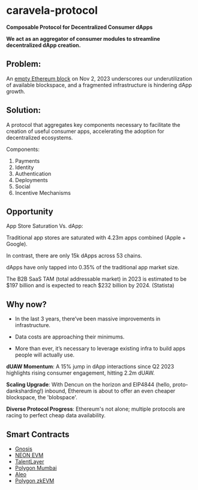 # caravela-protocol

**Composable Protocol for Decentralized Consumer dApps**

**We act as an aggregator of consumer modules to streamline decentralized dApp creation.**



## Problem:
An [empty Ethereum block](https://etherscan.io/block/18482360) on Nov 2, 2023 underscores our underutilization of available blockspace, and a fragmented infrastructure is hindering dApp growth.



## Solution:  
A protocol that aggregates key components necessary to facilitate the creation of useful consumer apps, accelerating the adoption for decentralized ecosystems.  


Components: 
1. Payments
2. Identity
3. Authentication
4. Deployments
5. Social
6. Incentive Mechanisms


## Opportunity

App Store Saturation Vs. dApp: 

Traditional app stores are saturated with 4.23m apps combined (Apple + Google). 

In contrast, there are only 15k dApps across 53 chains. 

dApps have only tapped into 0.35% of the traditional app market size.

The B2B SaaS TAM (total addressable market) in 2023 is estimated to be $197 billion and is expected to reach $232 billion by 2024. (Statista)



## Why now?

- In the last 3 years, there’ve been massive improvements in infrastructure.

- Data costs are approaching their minimums.

- More than ever, it’s necessary to leverage existing infra to build apps people will actually use. 

**dUAW Momentum**: A 15% jump in dApp interactions since Q2 2023 highlights rising consumer engagement, hitting 2.2m dUAW.

**Scaling Upgrade**: With Dencun on the horizon and EIP4844 (hello, proto-danksharding!) inbound, Ethereum is about to offer an even cheaper blockspace, the 'blobspace'. 

**Diverse Protocol Progress**: Ethereum's not alone; multiple protocols are racing to perfect cheap data availability. 


## Smart Contracts 

* [Gnosis](https://gnosis-chiado.blockscout.com/address/0x0F523E4E155479837A10dd479431Fb2348D5320D?tab=contract )
* [NEON EVM](https://devnet.neonscan.org/address/0x9f1fca06405619692fa941b351d42342df496a26)
* [TalentLayer](https://mumbai.polygonscan.com/tx/0x7e50febf308c86e05b97aa502c59d63eb6b77e83fa276e909280afff8ffc79ee#eventlog )
* [Polygon Mumbai](https://mumbai.polygonscan.com/address/0xb39ac9aa058fa5cd35d5bad321c291caf8122e3a )
* [Aleo](https://explorer.hamp.app/transaction?id=at1lnwvx2leaypxpwjk2eq23sty4lt0pg8rgtkd20cha7ekma3ulv8qqz5dw0 )
* [Polygon zkEVM](https://testnet-zkevm.polygonscan.com/address/0xd40887257E8EB0C79a78d0926178Bc407A9198b1 )

